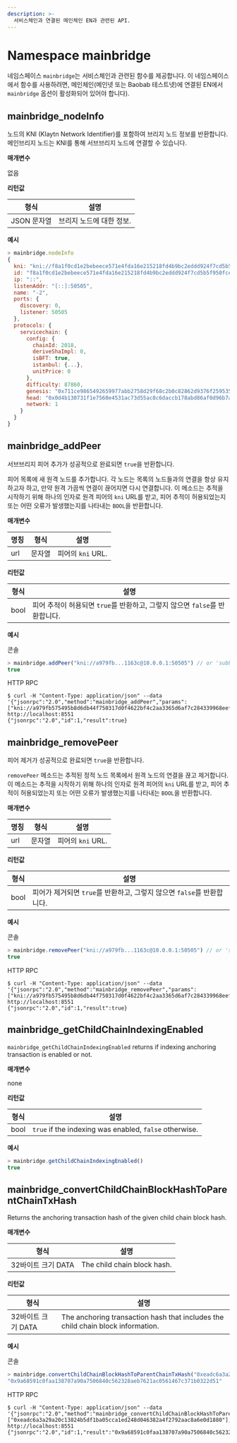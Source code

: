 ```yaml
---
description: >-
  서비스체인과 연결된 메인체인 EN과 관련된 API.
---
```


# Namespace mainbridge <a id="namespace-mainbridge"></a>

네임스페이스 `mainbridge`는 서비스체인과 관련된 함수를 제공합니다. 이 네임스페이스에서 함수를 사용하려면, 메인체인(메인넷 또는 Baobab 테스트넷)에 연결된 EN에서 `mainbridge` 옵션이 활성화되어 있어야 합니다).

## mainbridge_nodeInfo <a id="mainbridge_nodeInfo"></a>

노드의 KNI (Klaytn Network Identifier)를 포함하여 브리지 노드 정보를 반환합니다. 메인브리지 노드는 KNI를 통해 서브브리지 노드에 연결할 수 있습니다.

**매개변수**

없음

**리턴값**

| 형식       | 설명             |
| -------- | -------------- |
| JSON 문자열 | 브리지 노드에 대한 정보. |

**예시**

```javascript
> mainbridge.nodeInfo
{
  kni: "kni://f8a1f0cd1e2bebeece571e4fda16e215218fd4b9bc2eddd924f7cd5b5f950fcec8f4b8cd3851390d1d0bacf1b15e1c4a38c882252e429a28d16eeb6edbacd726@[::]:50505?discport=0",
  id: "f8a1f0cd1e2bebeece571e4fda16e215218fd4b9bc2eddd924f7cd5b5f950fcec8f4b8cd3851390d1d0bacf1b15e1c4a38c882252e429a28d16eeb6edbacd726",
  ip: "::",
  listenAddr: "[::]:50505",
  name: "-2",
  ports: {
    discovery: 0,
    listener: 50505
  },
  protocols: {
    servicechain: {
      config: {
        chainId: 2018,
        deriveShaImpl: 0,
        isBFT: true,
        istanbul: {...},
        unitPrice: 0
      },
      difficulty: 87860,
      genesis: "0x711ce9865492659977abb2758d29f68c2b0c82862d9376f25953579f64f95b58",
      head: "0x0d4b130731f1e7560e4531ac73d55ac8c6daccb178abd86af0d96b7aafded7c5",
      network: 1
    }
  }
}
```

## mainbridge_addPeer  <a id="mainbridge_addPeer"></a>
서브브리지 피어 추가가 성공적으로 완료되면 `true`을 반환합니다.

피어 목록에 새 원격 노드를 추가합니다. 각 노드는 목록의 노드들과의 연결을 항상 유지하고자 하고, 만약 원격 가끔씩 연결이 끊어지면 다시 연결합니다. 이 메소드는 추적을 시작하기 위해 하나의 인자로 원격 피어의 `kni` URL를 받고, 피어 추적이 허용되었는지 또는 어떤 오류가 발생했는지를 나타내는 `BOOL`을 반환합니다.

**매개변수**

| 명칭  | 형식  | 설명             |
| --- | --- | -------------- |
| url | 문자열 | 피어의 `kni` URL. |

**리턴값**

| 형식   | 설명                                                |
| ---- | ------------------------------------------------- |
| bool | 피어 추적이 허용되면 `true`를 반환하고, 그렇지 않으면 `false`를 반환합니다. |

**예시**

콘솔

```javascript
> mainbridge.addPeer("kni://a979fb...1163c@10.0.0.1:50505") // or 'subbridge.addPeer'
true
```
HTTP RPC

```shell
$ curl -H "Content-Type: application/json" --data '{"jsonrpc":"2.0","method":"mainbridge_addPeer","params":["kni://a979fb575495b8d6db44f750317d0f4622bf4c2aa3365d6af7c284339968eef29b69ad0dce72a4d8db5ebb4968de0e3bec910127f134779fbcb0cb6d3331163c@10.0.0.1:50505"],"id":1}' http://localhost:8551
{"jsonrpc":"2.0","id":1,"result":true}
```

## mainbridge_removePeer <a id="mainbridge_removePeer"></a>
피어 제거가 성공적으로 완료되면 `true`을 반환합니다.

`removePeer` 메소드는 추적된 정적 노드 목록에서 원격 노드의 연결을 끊고 제거합니다. 이 메소드는 추적을 시작하기 위해 하나의 인자로 원격 피어의 `kni` URL를 받고, 피어 추적이 허용되었는지 또는 어떤 오류가 발생했는지를 나타내는 `BOOL`을 반환합니다.

**매개변수**

| 명칭  | 형식  | 설명             |
| --- | --- | -------------- |
| url | 문자열 | 피어의 `kni` URL. |

**리턴값**

| 형식   | 설명                                             |
| ---- | ---------------------------------------------- |
| bool | 피어가 제거되면 `true`를 반환하고, 그렇지 않으면 `false`를 반환합니다. |

**예시**

콘솔

```javascript
> mainbridge.removePeer("kni://a979fb...1163c@10.0.0.1:50505") // or 'subbridge.removePeer'
true
```

HTTP RPC

```shell
$ curl -H "Content-Type: application/json" --data '{"jsonrpc":"2.0","method":"mainbridge_removePeer","params":["kni://a979fb575495b8d6db44f750317d0f4622bf4c2aa3365d6af7c284339968eef29b69ad0dce72a4d8db5ebb4968de0e3bec910127f134779fbcb0cb6d3331163c@10.0.0.1:50505"],"id":1}' http://localhost:8551
{"jsonrpc":"2.0","id":1,"result":true}
```

## mainbridge_getChildChainIndexingEnabled <a id="mainbridge_getChildChainIndexingEnabled"></a>

`mainbridge_getChildChainIndexingEnabled` returns if indexing anchoring transaction is enabled or not.

**매개변수**

none

**리턴값**

| 형식   | 설명                                                     |
| ---- | ------------------------------------------------------ |
| bool | `true` if the indexing was enabled, `false` otherwise. |

**예시**

```javascript
> mainbridge.getChildChainIndexingEnabled()
true
```

## mainbridge_convertChildChainBlockHashToParentChainTxHash <a id="mainbridge_convertChildChainBlockHashToParentChainTxHash"></a>

Returns the anchoring transaction hash of the given child chain block hash.

**매개변수**

| 형식            | 설명                          |
| ------------- | --------------------------- |
| 32바이트 크기 DATA | The child chain block hash. |

**리턴값**

| 형식            | 설명                                                                              |
| ------------- | ------------------------------------------------------------------------------- |
| 32바이트 크기 DATA | The anchoring transaction hash that includes the child chain block information. |

**예시**

콘솔

```javascript
> mainbridge.convertChildChainBlockHashToParentChainTxHash("0xeadc6a3a29a20c13824b5df1ba05cca1ed248d046382a4f2792aac8a6e0d1880")
"0x9a68591c0faa138707a90a7506840c562328aeb7621ac0561467c371b0322d51"
```

HTTP RPC

```shell
$ curl -H "Content-Type: application/json" --data '{"jsonrpc":"2.0","method":"mainbridge_convertChildChainBlockHashToParentChainTxHash","params":["0xeadc6a3a29a20c13824b5df1ba05cca1ed248d046382a4f2792aac8a6e0d1880"],"id":1}' http://localhost:8551
{"jsonrpc":"2.0","id":1,"result":"0x9a68591c0faa138707a90a7506840c562328aeb7621ac0561467c371b0322d51"}
```

